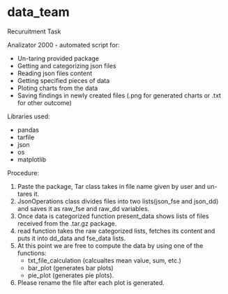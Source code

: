 # data_team
Recuruitment Task

Analizator 2000 - automated script for:
- Un-taring provided package
- Getting and categorizing json files
- Reading json files content
- Getting specified pieces of data
- Ploting charts from the data
- Saving findings in newly created files (.png for generated charts or .txt for other outcome)

Libraries used:
- pandas
- tarfile
- json
- os
- matplotlib

Procedure:
1) Paste the package, Tar class takes in file name given by user and un-tares it.
2) JsonOperations class divides files into two lists(json_fse and json_dd) and saves it as raw_fse and raw_dd variables.
3) Once data is categorized function present_data shows lists of files received from the .tar.gz package.
4) read function takes the raw categorized lists, fetches its content and puts it into dd_data and fse_data lists.
5) At this point we are free to compute the data by using one of the functions: 
    - txt_file_calculation (calcualtes mean value, sum, etc.)
    - bar_plot (generates bar plots)
    - pie_plot (generates pie plots).
6) Please rename the file after each plot is generated.
